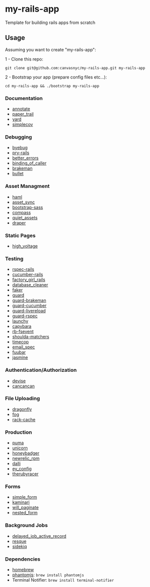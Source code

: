 my-rails-app
======================

Template for building rails apps from scratch

## Usage

Assuming you want to create "my-rails-app":

1 - Clone this repo:
```
git clone git@github.com:canvasnyc/my-rails-app.git my-rails-app
```

2 - Bootstrap your app (prepare config files etc...):
```
cd my-rails-app && ./bootstrap my-rails-app
```

### Documentation

* [annotate](https://github.com/ctran/annotate_models)
* [paper_trail](https://github.com/airblade/paper_trail)
* [yard](https://github.com/lsegal/yard)
* [simplecov](https://github.com/colszowka/simplecov)

### Debugging

* [byebug](https://github.com/deivid-rodriguez/byebug)
* [pry-rails](https://github.com/rweng/pry-rails)
* [better_errors](https://github.com/charliesome/better_errors)
* [binding_of_caller](https://github.com/banister/binding_of_caller)
* [brakeman](https://github.com/presidentbeef/brakeman)
* [bullet](https://github.com/flyerhzm/bullet)

### Asset Managment

* [haml](https://github.com/haml/haml)
* [asset_sync](https://github.com/rumblelabs/asset_sync)
* [bootstrap-sass](https://github.com/twbs/bootstrap-sass)
* [compass](https://github.com/chriseppstein/compass)
* [quiet_assets](https://github.com/evrone/quiet_assets)
* [draper](https://github.com/drapergem/draper)

### Static Pages
* [high_voltage](https://github.com/thoughtbot/high_voltage)

### Testing

* [rspec-rails](https://github.com/rspec/rspec-rails)
* [cucumber-rails](https://github.com/cucumber/cucumber-rails)
* [factory_girl_rails](https://github.com/thoughtbot/factory_girl_rails)
* [database_cleaner](https://github.com/bmabey/database_cleaner)
* [faker](https://github.com/stympy/faker)
* [guard](https://github.com/guard/guard)
* [guard-brakeman](https://github.com/guard/guard-brakeman)
* [guard-cucumber](https://github.com/guard/guard-cucumber)
* [guard-livereload](https://github.com/guard/guard-livereload)
* [guard-rspec](https://github.com/guard/guard-rspec)
* [launchy](https://github.com/copiousfreetime/launchy)
* [capybara](https://github.com/jnicklas/capybara)
* [rb-fsevent](https://github.com/thibaudgg/rb-fsevent)
* [shoulda-matchers](https://github.com/thoughtbot/shoulda-matchers)
* [timecop](https://github.com/travisjeffery/timecop)
* [email_spec](https://github.com/bmabey/email-spec‎)
* [fuubar](https://github.com/thekompanee/fuubar)
* [jasmine](https://github.com/pivotal/jasmine-gem‎)

### Authentication/Authorization

* [devise](https://github.com/plataformatec/devise)
* [cancancan](https://github.com/CanCanCommunity/cancancan‎)

### File Uploading

* [dragonfly](https://github.com/markevans/dragonfly‎)
* [fog](https://github.com/fog/fog‎)
* [rack-cache](https://github.com/rtomayko/rack-cache)

### Production

* [puma](https://github.com/puma/puma)
* [unicorn](https://github.com/defunkt/unicorn‎)
* [honeybadger](https://github.com/honeybadger-io/honeybadger-ruby)
* [newrelic_rpm](https://github.com/newrelic/rpm)
* [dalli](https://github.com/mperham/dalli)
* [ey_config](https://github.com/engineyard/ey_config)
* [therubyracer](https://github.com/cowboyd/therubyracer‎)

### Forms

* [simple_form](https://github.com/plataformatec/simple_form)
* [kaminari](https://github.com/amatsuda/kaminari‎)
* [will_paginate](https://github.com/mislav/will_paginate)
* [nested_form](https://github.com/ryanb/nested_form)


### Background Jobs

* [delayed_job_active_record](https://github.com/collectiveidea/delayed_job)
* [resque](https://github.com/resque/resque‎)
* [sidekiq](https://github.com/mperham/sidekiq‎)

### Dependencies
* [homebrew](http://brew.sh/)
* [phantomjs](http://phantomjs.org/): `brew install phantomjs`
* Terminal Notifier: `brew install terminal-notifier`
